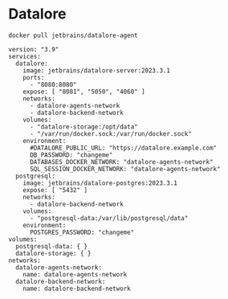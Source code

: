 # Datalore

```docker pull jetbrains/datalore-agent```

```docker-compose
version: "3.9"
services:
  datalore:
    image: jetbrains/datalore-server:2023.3.1
    ports:
      - "8080:8080"
    expose: [ "8081", "5050", "4060" ]
    networks:
      - datalore-agents-network
      - datalore-backend-network
    volumes:
      - "datalore-storage:/opt/data"
      - "/var/run/docker.sock:/var/run/docker.sock"
    environment:
      #DATALORE_PUBLIC_URL: "https://datalore.example.com"
      DB_PASSWORD: "changeme"
      DATABASES_DOCKER_NETWORK: "datalore-agents-network"
      SQL_SESSION_DOCKER_NETWORK: "datalore-agents-network"
  postgresql:
    image: jetbrains/datalore-postgres:2023.3.1
    expose: [ "5432" ]
    networks:
      - datalore-backend-network
    volumes:
      - "postgresql-data:/var/lib/postgresql/data"
    environment:
      POSTGRES_PASSWORD: "changeme"
volumes:
  postgresql-data: { }
  datalore-storage: { }
networks:
  datalore-agents-network:
    name: datalore-agents-network
  datalore-backend-network:
    name: datalore-backend-network
```

